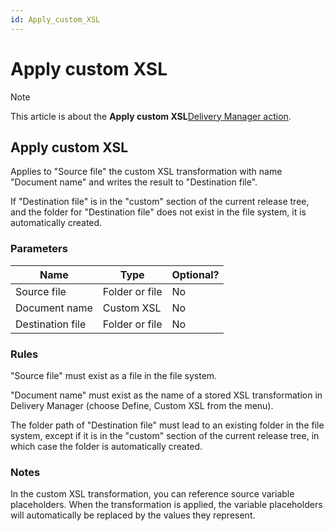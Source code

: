 ```yaml
---
id: Apply_custom_XSL
---
```


# Apply custom XSL



> [!NOTE]
> This article is about the **Apply custom XSL**[Delivery Manager action](/docs/Continuous%20delivery/Delivery%20Manager%20actions%20by%20name).

## **Apply custom XSL**

Applies to "Source file" the custom XSL transformation with name "Document name" and writes the result to "Destination file".

If "Destination file" is in the "custom" section of the current release tree, and the folder for "Destination file" does not exist in the file system, it is automatically created.

### Parameters

|**Name**|**Type**|**Optional?**|
|--------|--------|--------|
|Source file|Folder or file|No      |
|Document name|Custom XSL|No      |
|Destination file|Folder or file|No      |



### Rules

"Source file" must exist as a file in the file system.

"Document name" must exist as the name of a stored XSL transformation in Delivery Manager (choose Define, Custom XSL from the menu).

The folder path of "Destination file" must lead to an existing folder in the file system, except if it is in the "custom" section of the current release tree, in which case the folder is automatically created.

### Notes

In the custom XSL transformation, you can reference source variable placeholders. When the transformation is applied, the variable placeholders will automatically be replaced by the values they represent.